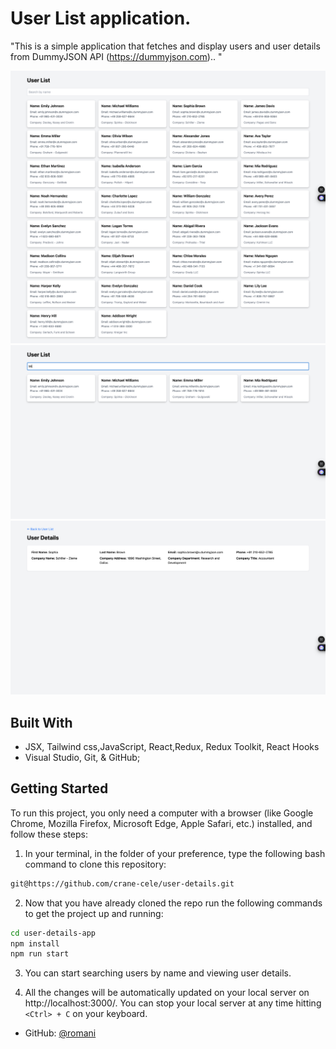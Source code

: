 # User List application.
"This is a simple application that fetches and display users and user details from DummyJSON API (https://dummyjson.com)..
"




![Screenshot](src/assets/images/User-list.png)
![Screenshot](src/assets/images/Searching-by-name.png)
![Screenshot](src/assets/images/User-details.png)


## Built With

- JSX, Tailwind css,JavaScript, React,Redux, Redux Toolkit, React Hooks
- Visual Studio, Git, & GitHub;




## Getting Started

To run this project, you only need a computer with a browser (like Google Chrome, Mozilla Firefox, Microsoft Edge, Apple Safari, etc.) installed, and follow these steps:

1. In your terminal, in the folder of your preference, type the following bash command to clone this repository:

```sh
git@https://github.com/crane-cele/user-details.git
```

2. Now that you have already cloned the repo run the following commands to get the project up and running:
```sh
cd user-details-app
npm install
npm run start
```

3.  You can start searching users by name and viewing user details.

4.  All the changes will be automatically updated on your local server on http://localhost:3000/. You can stop your local server at any time hitting `<Ctrl> + C` on your keyboard.

- GitHub: [@romani](https://github.com/crane-cele)